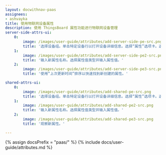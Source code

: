 ```yaml
---
layout: docwithnav-paas
assignees:
- ashvayka
title: 使用物联网设备属性
description: 使用 ThingsBoard 属性功能进行物联网设备管理
server-side-attrs-ui:
    0:
        image: /images/user-guide/attributes/add-server-side-pe-src.png
        title: '选择设备组。单击特定设备行以打开设备详细信息。选择“属性”选项卡。选择“服务器属性”范围。单击“+”图标。'
    1:
        image: /images/user-guide/attributes/add-server-side-pe2-src.png
        title: '输入新属性名称。选择属性值类型并输入属性值。'
    2:
        image: /images/user-guide/attributes/add-server-side-pe3-src.png
        title: '使用“上次更新时间”排序以快速找到新创建的属性。'

shared-attrs-ui:
    0:
        image: /images/user-guide/attributes/add-shared-pe-src.png
        title: '选择设备组。单击特定设备行以打开设备详细信息。选择“属性”选项卡。选择“共享属性”范围。单击“+”图标。'
    1:
        image: /images/user-guide/attributes/add-shared-pe2-src.png
        title: '输入新属性名称。选择属性值类型并输入属性值。'
    2:
        image: /images/user-guide/attributes/add-shared-pe3-src.png
        title: '观察新属性。'

---
```


{% assign docsPrefix = "paas/" %}
{% include docs/user-guide/attributes.md %}